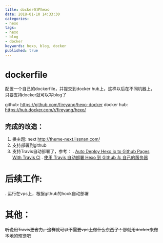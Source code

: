 ```yaml
---
title: docker化的hexo
date: 2018-01-10 14:33:30
categories:
- hexo
tags:
- hexo
- blog
- docker
keywords: hexo, blog, docker
published: true
---
```


# dockerfile

配置一个自己的dockerfile，并提交到docker
hub上，这样以后在不同机器上，只要支持docker就可以写blog了

github: https://github.com/fireyang/hexo-docker
docker hub: https://hub.docker.com/r/fireyang/hexo/

## 完成的改造：
1. 换主题: next http://theme-next.iissnan.com/
1. 支持部署到github
1. 支持Travis自动部署了，参考：
    .  [Auto Deploy Hexo.io to Github Pages With Travis CI](http://kflu.github.io/2017/01/03/2017-01-03-hexo-travis/)
    .  [使用 Travis 自动部署 Hexo 到 Github 与 自己的服务器](https://segmentfault.com/a/1190000009054888)


# 后续工作:
. 运行在vps上，根据github的hook自动部署

# 其他：
~~听说用Travis更省力，这样就可以不需要vps上做什么东西了！那就用docker来做本地的预览吧~~


